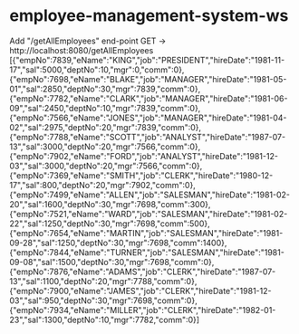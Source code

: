 # employee-management-system-ws
Add "/getAllEmployees" end-point
    GET -> http://localhost:8080/getAllEmployees
        [{"empNo":7839,"eName":"KING","job":"PRESIDENT","hireDate":"1981-11-17","sal":5000,"deptNo":10,"mgr":0,"comm":0},{"empNo":7698,"eName":"BLAKE","job":"MANAGER","hireDate":"1981-05-01","sal":2850,"deptNo":30,"mgr":7839,"comm":0},{"empNo":7782,"eName":"CLARK","job":"MANAGER","hireDate":"1981-06-09","sal":2450,"deptNo":10,"mgr":7839,"comm":0},{"empNo":7566,"eName":"JONES","job":"MANAGER","hireDate":"1981-04-02","sal":2975,"deptNo":20,"mgr":7839,"comm":0},{"empNo":7788,"eName":"SCOTT","job":"ANALYST","hireDate":"1987-07-13","sal":3000,"deptNo":20,"mgr":7566,"comm":0},{"empNo":7902,"eName":"FORD","job":"ANALYST","hireDate":"1981-12-03","sal":3000,"deptNo":20,"mgr":7566,"comm":0},{"empNo":7369,"eName":"SMITH","job":"CLERK","hireDate":"1980-12-17","sal":800,"deptNo":20,"mgr":7902,"comm":0},{"empNo":7499,"eName":"ALLEN","job":"SALESMAN","hireDate":"1981-02-20","sal":1600,"deptNo":30,"mgr":7698,"comm":300},{"empNo":7521,"eName":"WARD","job":"SALESMAN","hireDate":"1981-02-22","sal":1250,"deptNo":30,"mgr":7698,"comm":500},{"empNo":7654,"eName":"MARTIN","job":"SALESMAN","hireDate":"1981-09-28","sal":1250,"deptNo":30,"mgr":7698,"comm":1400},{"empNo":7844,"eName":"TURNER","job":"SALESMAN","hireDate":"1981-09-08","sal":1500,"deptNo":30,"mgr":7698,"comm":0},{"empNo":7876,"eName":"ADAMS","job":"CLERK","hireDate":"1987-07-13","sal":1100,"deptNo":20,"mgr":7788,"comm":0},{"empNo":7900,"eName":"JAMES","job":"CLERK","hireDate":"1981-12-03","sal":950,"deptNo":30,"mgr":7698,"comm":0},{"empNo":7934,"eName":"MILLER","job":"CLERK","hireDate":"1982-01-23","sal":1300,"deptNo":10,"mgr":7782,"comm":0}]